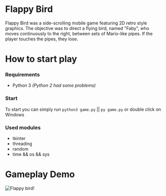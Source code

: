 # Flappy Bird
Flappy Bird was a side-scrolling mobile game featuring 2D retro style graphics. The objective was to direct a flying bird, named "Faby", who moves continuously to the right, between sets of Mario-like pipes. If the player touches the pipes, they lose.

# How to start play
### Requirements
* Python 3 *(Python 2 had some problems)*

### Start
To start you can simply run `python3 game.py` || `py game.py` or double click on Windows

### Used modules
* tkinter
* threading
* random
* time && os && sys

# Gameplay Demo
![Flappy bird!](https://cloud.githubusercontent.com/assets/13004723/15965479/cd2c2e54-2f26-11e6-866f-03abeeb31a17.gif)

